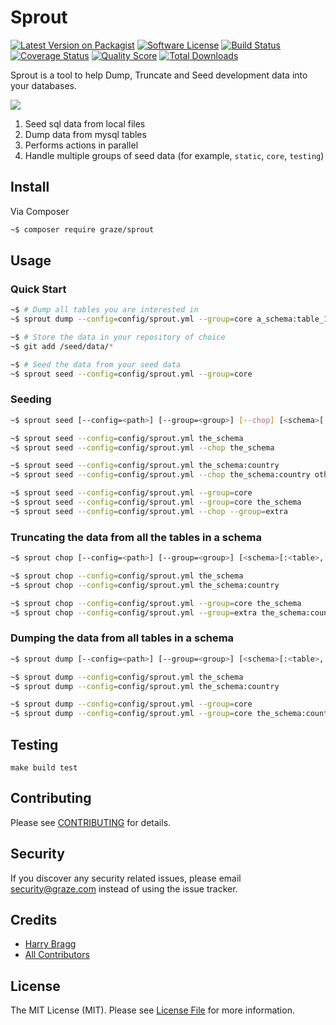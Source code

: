 # Sprout

[![Latest Version on Packagist](https://img.shields.io/packagist/v/graze/sprout.svg?style=flat-square)](https://packagist.org/packages/graze/sprout)
[![Software License](https://img.shields.io/badge/license-MIT-brightgreen.svg?style=flat-square)](LICENSE.md)
[![Build Status](https://img.shields.io/travis/graze/sprout/master.svg?style=flat-square)](https://travis-ci.org/graze/sprout)
[![Coverage Status](https://img.shields.io/scrutinizer/coverage/g/graze/sprout.svg?style=flat-square)](https://scrutinizer-ci.com/g/graze/sprout/code-structure)
[![Quality Score](https://img.shields.io/scrutinizer/g/graze/sprout.svg?style=flat-square)](https://scrutinizer-ci.com/g/graze/sprout)
[![Total Downloads](https://img.shields.io/packagist/dt/graze/sprout.svg?style=flat-square)](https://packagist.org/packages/graze/sprout)

Sprout is a tool to help Dump, Truncate and Seed development data into your databases.

![](https://78.media.tumblr.com/534425eb11706448af8ce5838629f76d/tumblr_inline_n9t8gdzC7p1qzjzhu.gif)

1. Seed sql data from local files
1. Dump data from mysql tables 
1. Performs actions in parallel
1. Handle multiple groups of seed data (for example, `static`, `core`, `testing`)

## Install

Via Composer

```bash
~$ composer require graze/sprout
```

## Usage

### Quick Start

```bash
~$ # Dump all tables you are interested in
~$ sprout dump --config=config/sprout.yml --group=core a_schema:table_1,table_2 ...

~$ # Store the data in your repository of choice
~$ git add /seed/data/*

~$ # Seed the data from your seed data
~$ sprout seed --config=config/sprout.yml --group=core
```

### Seeding

```bash
~$ sprout seed [--config=<path>] [--group=<group>] [--chop] [<schema>[:<table>,...]] ...

~$ sprout seed --config=config/sprout.yml the_schema
~$ sprout seed --config=config/sprout.yml --chop the_schema

~$ sprout seed --config=config/sprout.yml the_schema:country
~$ sprout seed --config=config/sprout.yml --chop the_schema:country other_schema:planets

~$ sprout seed --config=config/sprout.yml --group=core
~$ sprout seed --config=config/sprout.yml --group=core the_schema
~$ sprout seed --config=config/sprout.yml --chop --group=extra
```

### Truncating the data from all the tables in a schema

```bash
~$ sprout chop [--config=<path>] [--group=<group>] [<schema>[:<table>,...]] ...

~$ sprout chop --config=config/sprout.yml the_schema
~$ sprout chop --config=config/sprout.yml the_schema:country

~$ sprout chop --config=config/sprout.yml --group=core the_schema
~$ sprout chop --config=config/sprout.yml --group=extra the_schema:country
```

### Dumping the data from all tables in a schema

```bash
~$ sprout dump [--config=<path>] [--group=<group>] [<schema>[:<table>,...]] ...

~$ sprout dump --config=config/sprout.yml the_schema
~$ sprout dump --config=config/sprout.yml the_schema:country

~$ sprout dump --config=config/sprout.yml --group=core
~$ sprout dump --config=config/sprout.yml --group=core the_schema:country
```

## Testing

```shell
make build test
```

## Contributing

Please see [CONTRIBUTING](CONTRIBUTING.md) for details.

## Security

If you discover any security related issues, please email security@graze.com instead of using the issue tracker.

## Credits

- [Harry Bragg](https://github.com/h-bragg)
- [All Contributors](../../contributors)

## License

The MIT License (MIT). Please see [License File](LICENSE.md) for more information.
